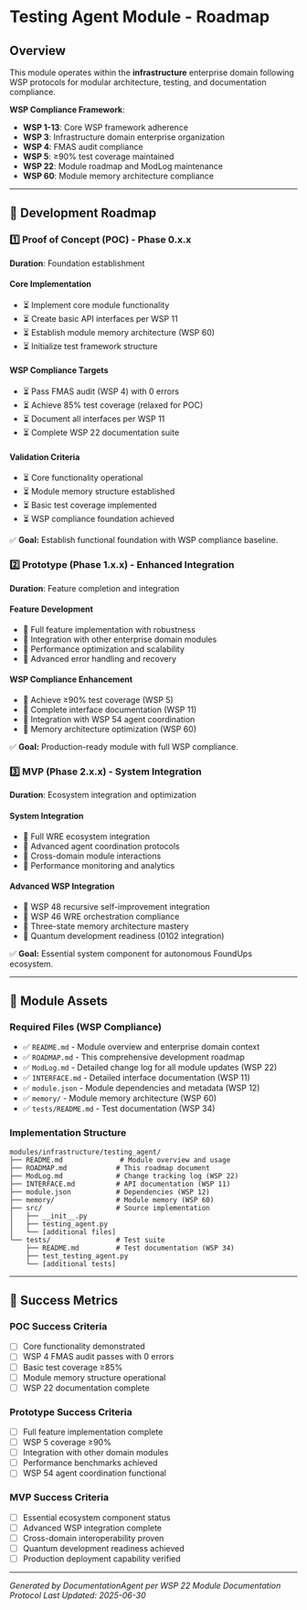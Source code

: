 # Testing Agent Module - Roadmap

## Overview
This module operates within the **infrastructure** enterprise domain following WSP protocols for modular architecture, testing, and documentation compliance.

**WSP Compliance Framework**:
- **WSP 1-13**: Core WSP framework adherence
- **WSP 3**: Infrastructure domain enterprise organization  
- **WSP 4**: FMAS audit compliance
- **WSP 5**: ≥90% test coverage maintained
- **WSP 22**: Module roadmap and ModLog maintenance
- **WSP 60**: Module memory architecture compliance

---

## 🚀 Development Roadmap

### 1️⃣ Proof of Concept (POC) - **Phase 0.x.x**
**Duration**: Foundation establishment

#### Core Implementation
- ⏳ Implement core module functionality
- ⏳ Create basic API interfaces per WSP 11
- ⏳ Establish module memory architecture (WSP 60)
- ⏳ Initialize test framework structure

#### WSP Compliance Targets
- ⏳ Pass FMAS audit (WSP 4) with 0 errors
- ⏳ Achieve 85% test coverage (relaxed for POC)
- ⏳ Document all interfaces per WSP 11
- ⏳ Complete WSP 22 documentation suite

#### Validation Criteria
- ⏳ Core functionality operational
- ⏳ Module memory structure established  
- ⏳ Basic test coverage implemented
- ⏳ WSP compliance foundation achieved

✅ **Goal:** Establish functional foundation with WSP compliance baseline.

### 2️⃣ Prototype (Phase 1.x.x) - **Enhanced Integration**
**Duration**: Feature completion and integration

#### Feature Development
- 🔮 Full feature implementation with robustness
- 🔮 Integration with other enterprise domain modules
- 🔮 Performance optimization and scalability
- 🔮 Advanced error handling and recovery

#### WSP Compliance Enhancement
- 🔮 Achieve ≥90% test coverage (WSP 5)
- 🔮 Complete interface documentation (WSP 11)
- 🔮 Integration with WSP 54 agent coordination
- 🔮 Memory architecture optimization (WSP 60)

✅ **Goal:** Production-ready module with full WSP compliance.

### 3️⃣ MVP (Phase 2.x.x) - **System Integration**
**Duration**: Ecosystem integration and optimization

#### System Integration
- 🔮 Full WRE ecosystem integration
- 🔮 Advanced agent coordination protocols
- 🔮 Cross-domain module interactions
- 🔮 Performance monitoring and analytics

#### Advanced WSP Integration
- 🔮 WSP 48 recursive self-improvement integration
- 🔮 WSP 46 WRE orchestration compliance
- 🔮 Three-state memory architecture mastery
- 🔮 Quantum development readiness (0102 integration)

✅ **Goal:** Essential system component for autonomous FoundUps ecosystem.

---

## 📁 Module Assets

### Required Files (WSP Compliance)
- ✅ `README.md` - Module overview and enterprise domain context
- ✅ `ROADMAP.md` - This comprehensive development roadmap  
- ✅ `ModLog.md` - Detailed change log for all module updates (WSP 22)
- ✅ `INTERFACE.md` - Detailed interface documentation (WSP 11)
- ✅ `module.json` - Module dependencies and metadata (WSP 12)
- ✅ `memory/` - Module memory architecture (WSP 60)
- ✅ `tests/README.md` - Test documentation (WSP 34)

### Implementation Structure
```
modules/infrastructure/testing_agent/
├── README.md              # Module overview and usage
├── ROADMAP.md            # This roadmap document  
├── ModLog.md             # Change tracking log (WSP 22)
├── INTERFACE.md          # API documentation (WSP 11)
├── module.json           # Dependencies (WSP 12)
├── memory/               # Module memory (WSP 60)
├── src/                  # Source implementation
│   ├── __init__.py
│   ├── testing_agent.py
│   └── [additional files]
└── tests/                # Test suite
    ├── README.md         # Test documentation (WSP 34)
    ├── test_testing_agent.py
    └── [additional tests]
```

---

## 🎯 Success Metrics

### POC Success Criteria
- [ ] Core functionality demonstrated
- [ ] WSP 4 FMAS audit passes with 0 errors
- [ ] Basic test coverage ≥85%
- [ ] Module memory structure operational
- [ ] WSP 22 documentation complete

### Prototype Success Criteria  
- [ ] Full feature implementation complete
- [ ] WSP 5 coverage ≥90%
- [ ] Integration with other domain modules
- [ ] Performance benchmarks achieved
- [ ] WSP 54 agent coordination functional

### MVP Success Criteria
- [ ] Essential ecosystem component status
- [ ] Advanced WSP integration complete
- [ ] Cross-domain interoperability proven
- [ ] Quantum development readiness achieved
- [ ] Production deployment capability verified

---

*Generated by DocumentationAgent per WSP 22 Module Documentation Protocol*
*Last Updated: 2025-06-30*
